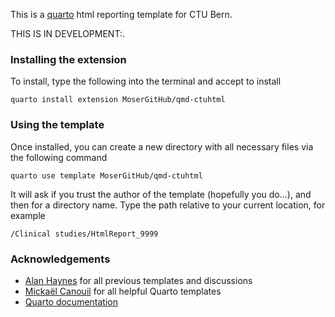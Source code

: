 This is a [quarto](https://quarto.org) html reporting template for CTU Bern.

THIS IS IN DEVELOPMENT:.

### Installing the extension

To install, type the following into the terminal and accept to install

```
quarto install extension MoserGitHub/qmd-ctuhtml
```

### Using the template

Once installed, you can create a new directory with all necessary files via the following command 

```
quarto use template MoserGitHub/qmd-ctuhtml
```

It will ask if you trust the author of the template (hopefully you do...), and then for a directory name. Type the path relative to your current location, for example

```
/Clinical studies/HtmlReport_9999
```

### Acknowledgements

- [Alan Haynes](https://github.com/aghaynes) for all previous templates and discussions
- [Mickaël Canouil](https://github.com/mcanouil/awesome-quarto) for all helpful Quarto templates
- [Quarto documentation](https://quarto.org/docs/extensions/formats.html)



